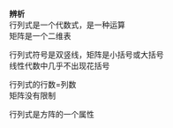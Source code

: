 **辨析**    
行列式是一个代数式，是一种运算    
矩阵是一个二维表    
    
行列式符号是双竖线，矩阵是小括号或大括号    
线性代数中几乎不出现花括号    
    
行列式的行数=列数    
矩阵没有限制    
    
行列式是方阵的一个属性    
